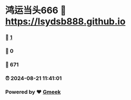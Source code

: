 # 鸿运当头666 :link: https://lsydsb888.github.io 
### :page_facing_up: [1](https://lsydsb888.github.io/tag.html) 
### :speech_balloon: 0 
### :hibiscus: 671 
### :alarm_clock: 2024-08-21 11:41:01 
### Powered by :heart: [Gmeek](https://github.com/Meekdai/Gmeek)
